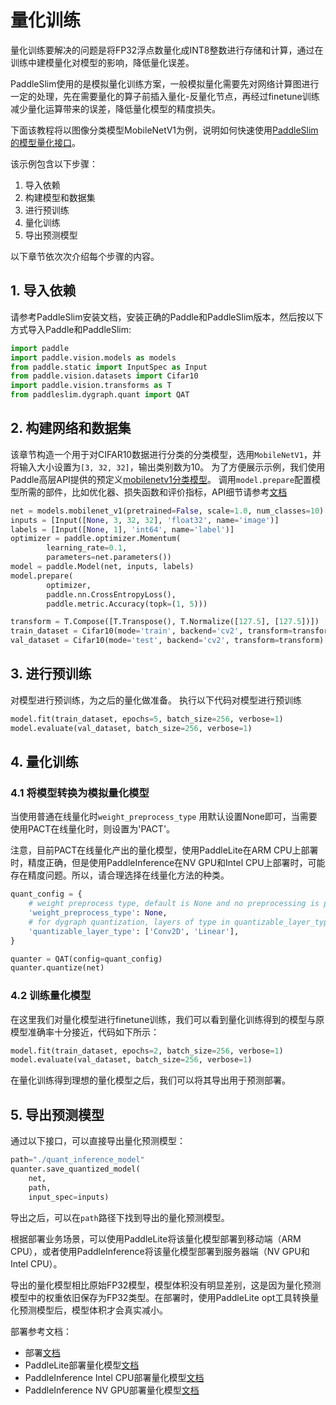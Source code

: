 #  量化训练

量化训练要解决的问题是将FP32浮点数量化成INT8整数进行存储和计算，通过在训练中建模量化对模型的影响，降低量化误差。

PaddleSlim使用的是模拟量化训练方案，一般模拟量化需要先对网络计算图进行一定的处理，先在需要量化的算子前插入量化-反量化节点，再经过finetune训练减少量化运算带来的误差，降低量化模型的精度损失。

下面该教程将以图像分类模型MobileNetV1为例，说明如何快速使用[PaddleSlim的模型量化接口]()。

该示例包含以下步骤：

1. 导入依赖
2. 构建模型和数据集
3. 进行预训练
4. 量化训练
5. 导出预测模型

以下章节依次次介绍每个步骤的内容。

## 1. 导入依赖

请参考PaddleSlim安装文档，安装正确的Paddle和PaddleSlim版本，然后按以下方式导入Paddle和PaddleSlim:

```python
import paddle
import paddle.vision.models as models
from paddle.static import InputSpec as Input
from paddle.vision.datasets import Cifar10
import paddle.vision.transforms as T
from paddleslim.dygraph.quant import QAT
```

## 2. 构建网络和数据集

该章节构造一个用于对CIFAR10数据进行分类的分类模型，选用`MobileNetV1`，并将输入大小设置为`[3, 32, 32]`，输出类别数为10。
为了方便展示示例，我们使用Paddle高层API提供的预定义[mobilenetv1分类模型](https://www.paddlepaddle.org.cn/documentation/docs/zh/develop/api/paddle/vision/models/mobilenetv1/MobileNetV1_cn.html#mobilenetv1)。
调用`model.prepare`配置模型所需的部件，比如优化器、损失函数和评价指标，API细节请参考[文档](https://www.paddlepaddle.org.cn/documentation/docs/zh/develop/api/paddle/hapi/model/Model_cn.html#prepare-optimizer-none-loss-function-none-metrics-none)

```python
net = models.mobilenet_v1(pretrained=False, scale=1.0, num_classes=10)
inputs = [Input([None, 3, 32, 32], 'float32', name='image')]
labels = [Input([None, 1], 'int64', name='label')]
optimizer = paddle.optimizer.Momentum(
        learning_rate=0.1,
        parameters=net.parameters())
model = paddle.Model(net, inputs, labels)
model.prepare(
        optimizer,
        paddle.nn.CrossEntropyLoss(),
        paddle.metric.Accuracy(topk=(1, 5)))

transform = T.Compose([T.Transpose(), T.Normalize([127.5], [127.5])])
train_dataset = Cifar10(mode='train', backend='cv2', transform=transform)
val_dataset = Cifar10(mode='test', backend='cv2', transform=transform)
```

## 3. 进行预训练

对模型进行预训练，为之后的量化做准备。
执行以下代码对模型进行预训练
```python
model.fit(train_dataset, epochs=5, batch_size=256, verbose=1)
model.evaluate(val_dataset, batch_size=256, verbose=1)
```


## 4. 量化训练

### 4.1 将模型转换为模拟量化模型

当使用普通在线量化时`weight_preprocess_type` 用默认设置None即可，当需要使用PACT在线量化时，则设置为'PACT'。

注意，目前PACT在线量化产出的量化模型，使用PaddleLite在ARM CPU上部署时，精度正确，但是使用PaddleInference在NV GPU和Intel CPU上部署时，可能存在精度问题。所以，请合理选择在线量化方法的种类。

```python
quant_config = {
    # weight preprocess type, default is None and no preprocessing is performed.
    'weight_preprocess_type': None,
    # for dygraph quantization, layers of type in quantizable_layer_type will be quantized
    'quantizable_layer_type': ['Conv2D', 'Linear'],
}

quanter = QAT(config=quant_config)
quanter.quantize(net)
```

### 4.2 训练量化模型

在这里我们对量化模型进行finetune训练，我们可以看到量化训练得到的模型与原模型准确率十分接近，代码如下所示：

```python
model.fit(train_dataset, epochs=2, batch_size=256, verbose=1)
model.evaluate(val_dataset, batch_size=256, verbose=1)
```

在量化训练得到理想的量化模型之后，我们可以将其导出用于预测部署。


## 5. 导出预测模型

通过以下接口，可以直接导出量化预测模型：

```python
path="./quant_inference_model"
quanter.save_quantized_model(
    net,
    path,
    input_spec=inputs)
```

导出之后，可以在`path`路径下找到导出的量化预测模型。

根据部署业务场景，可以使用PaddleLite将该量化模型部署到移动端（ARM CPU），或者使用PaddleInference将该量化模型部署到服务器端（NV GPU和Intel CPU）。

导出的量化模型相比原始FP32模型，模型体积没有明显差别，这是因为量化预测模型中的权重依旧保存为FP32类型。在部署时，使用PaddleLite opt工具转换量化预测模型后，模型体积才会真实减小。

部署参考文档：
* 部署[文档](../../deploy/index.html)
* PaddleLite部署量化模型[文档](https://paddle-lite.readthedocs.io/zh/latest/user_guides/quant_aware.html)
* PaddleInference Intel CPU部署量化模型[文档](https://paddle-inference.readthedocs.io/en/latest/optimize/paddle_x86_cpu_int8.html)
* PaddleInference NV GPU部署量化模型[文档](https://paddle-inference.readthedocs.io/en/latest/optimize/paddle_trt.html)
